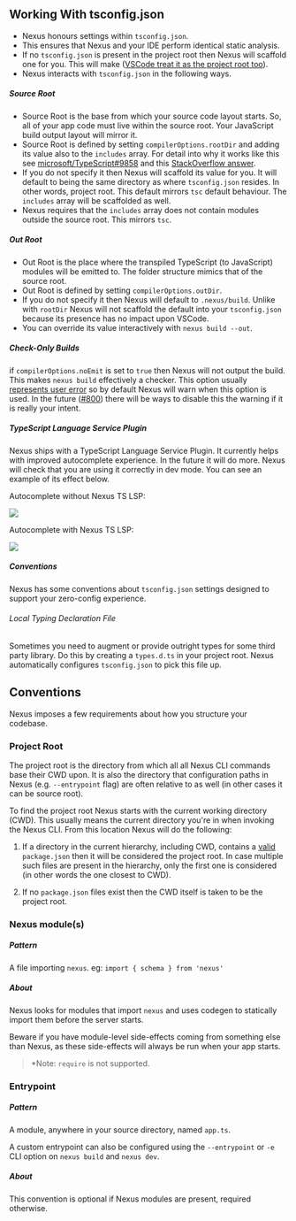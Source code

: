 ## Working With tsconfig.json

- Nexus honours settings within `tsconfig.json`.
- This ensures that Nexus and your IDE perform identical static analysis.
- If no `tsconfig.json` is present in the project root then Nexus will scaffold one for you. This will make ([VSCode treat it as the project root too](https://vscode.readthedocs.io/en/latest/languages/typescript/#typescript-files-and-projects)).
- Nexus interacts with `tsconfig.json` in the following ways.

##### Source Root

- Source Root is the base from which your source code layout starts. So, all of your app code must live within the source root. Your JavaScript build output layout will mirror it.
- Source Root is defined by setting `compilerOptions.rootDir` and adding its value also to the `includes` array. For detail into why it works like this see [microsoft/TypeScript#9858](https://github.com/microsoft/TypeScript/issues/9858#issuecomment-533287263) and this [StackOverflow answer](https://stackoverflow.com/questions/57333825/can-you-pull-in-excludes-includes-options-in-typescript-compiler-api).
- If you do not specify it then Nexus will scaffold its value for you. It will default to being the same directory as where `tsconfig.json` resides. In other words, project root. This default mirrors `tsc` default behaviour. The `includes` array will be scaffolded as well.
- Nexus requires that the `includes` array does not contain modules outside the source root. This mirrors `tsc`.

##### Out Root

- Out Root is the place where the transpiled TypeScript (to JavaScript) modules will be emitted to. The folder structure mimics that of the source root.
- Out Root is defined by setting `compilerOptions.outDir`.
- If you do not specify it then Nexus will default to `.nexus/build`. Unlike with `rootDir` Nexus will not scaffold the default into your `tsconfig.json` because its presence has no impact upon VSCode.
- You can override its value interactively with `nexus build --out`.

##### Check-Only Builds

if `compilerOptions.noEmit` is set to `true` then Nexus will not output the build. This makes `nexus build` effectively a checker. This option usually [represents user error](https://github.com/graphql-nexus/nexus/issues/702) so by default Nexus will warn when this option is used. In the future ([#800](https://github.com/graphql-nexus/nexus/issues/800)) there will be ways to disable this the warning if it is really your intent.

##### TypeScript Language Service Plugin

Nexus ships with a TypeScript Language Service Plugin. It currently helps with improved autocomplete experience. In the future it will do more. Nexus will check that you are using it correctly in dev mode. You can see an example of its effect below.

Autocomplete without Nexus TS LSP:

![](https://user-images.githubusercontent.com/284476/82776800-1bbe0e00-9e1a-11ea-83a1-eb175b11a2ca.png)

Autocomplete with Nexus TS LSP:

![](https://user-images.githubusercontent.com/284476/82776802-1cef3b00-9e1a-11ea-88c3-065869407380.png)

##### Conventions

Nexus has some conventions about `tsconfig.json` settings designed to support your zero-config experience.

###### Local Typing Declaration File

Sometimes you need to augment or provide outright types for some third party library. Do this by creating a `types.d.ts` in your project root. Nexus automatically configures `tsconfig.json` to pick this file up.

## Conventions

Nexus imposes a few requirements about how you structure your codebase.

### Project Root

The project root is the directory from which all all Nexus CLI commands base their CWD upon. It is also the directory that configuration paths in Nexus (e.g. `--entrypoint` flag) are often relative to as well (in other cases it can be source root).

To find the project root Nexus starts with the current working directory (CWD). This usually means the current directory you're in when invoking the Nexus CLI. From this location Nexus will do the following:

1. If a directory in the current hierarchy, including CWD, contains a [valid](https://docs.npmjs.com/creating-a-package-json-file#required-name-and-version-fields) `package.json` then it will be considered the project root. In case multiple such files are present in the hierarchy, only the first one is considered (in other words the one closest to CWD).

2. If no `package.json` files exist then the CWD itself is taken to be the project root.

### Nexus module(s)

##### Pattern

A file importing `nexus`. eg: `import { schema } from 'nexus'`

##### About

Nexus looks for modules that import `nexus` and uses codegen to statically import them before the server starts.

Beware if you have module-level side-effects coming from something else than Nexus, as these side-effects will always be run when your app starts.

> \*Note: `require` is not supported.

### Entrypoint

##### Pattern

A module, anywhere in your source directory, named `app.ts`.

A custom entrypoint can also be configured using the `--entrypoint` or `-e` CLI option on `nexus build` and `nexus dev`.

##### About

This convention is optional if Nexus modules are present, required otherwise.
